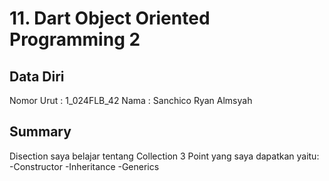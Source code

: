 # 11. Dart Object Oriented Programming 2
## Data Diri
Nomor Urut : 1_024FLB_42
Nama : Sanchico Ryan Almsyah

## Summary
Disection saya belajar tentang Collection
3 Point yang saya dapatkan yaitu:
-Constructor
-Inheritance
-Generics
